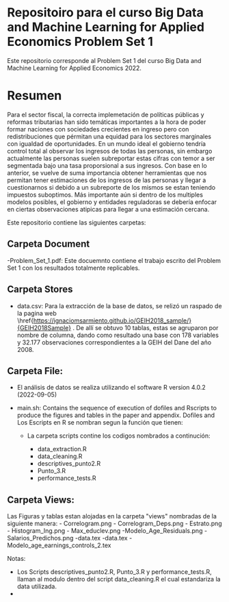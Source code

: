 # Repositoiro para el curso Big Data and Machine Learning for Applied Economics Problem Set 1

Este repositorio corresponde al Problem Set 1 del curso Big Data and Machine Learning for Applied Economics 2022. 


# Resumen

Para el sector fiscal, la correcta implemetación de políticas públicas y reformas tributarias han sido temáticas importantes a la hora de poder formar naciones con sociedades crecientes en ingreso pero con redistribuciones que pérmitan una equidad para los sectores marginales con igualdad de oportunidades. En un mundo ideal el gobierno tendría control total al observar los ingresos de todas las personas, sin embargo actualmente las personas suelen subreportar estas cifras con temor a ser segmentada bajo una tasa proporsional a sus ingresos.  Con base en lo anterior, se vuelve de suma importancia obtener herramientas que nos permitan tener estimaciones de los ingresos de las personas y llegar a cuestionarnos si debido a un subreporte de los mismos se estan teniendo impuestos suboptimos. Más importante aún si dentro de los multiples modelos posibles, el gobierno y entidades reguladoras se debería enfocar en ciertas observaciones atipicas para llegar a una estimación cercana.

Este repositorio contiene las siguientes carpetas:
## Carpeta Document
-Problem_Set_1.pdf:
Este docuemnto contiene el trabajo escrito del Problem Set 1 con los resultados totalmente replicables.


## Carpeta Stores 
- data.csv: 
Para la extracción de la base de datos, se relizó un raspado de la pagina web \href{https://ignaciomsarmiento.github.io/GEIH2018_sample/}{GEIH2018Sample} . De allí se obtuvo 10 tablas, estas se agruparon por nombre de columna, dando como resultado una base con 178 variables y 32.177 observaciones correspondientes a la GEIH del Dane del año 2008.

## Carpeta File:

- El análisis de datos se realiza utilizando el software R version 4.0.2 (2022-09-05) 
 
- main.sh: Contains the sequence of execution of dofiles and Rscripts to produce the figures and tables in the paper and appendix. Dofiles and Los Escripts en R se nombran segun la función que tienen:
	- La carpeta scripts contine los codigos nombrados a continución:
    
		- data_extraction.R
		- data_cleaning.R
		- descriptives_punto2.R
		- Punto_3.R
		- performance_tests.R



## Carpeta Views:
Las Figuras y tablas estan alojadas en la carpeta "views" nombradas de la siguiente manera: 
        - Correlogram.png
		- Correlogram_Deps.png
		- Estrato.png
		- Histogram_Ing.png
		- Max_educlev.png
        -Modelo_Age_Residuals.png
        -Salarios_Predichos.png
        -data.tex
        -data.tex
        -Modelo_age_earnings_controls_2.tex


Notas:

-  Los Scripts descriptives_punto2.R, Punto_3.R y performance_tests.R, llaman al modulo dentro del script data_cleaning.R el cual estandariza la data utilizada.
-  